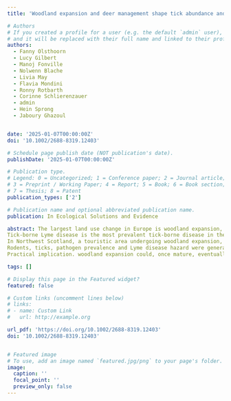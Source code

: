 ```yaml
---
title: 'Woodland expansion and deer management shape tick abundance and Lyme disease hazard'

# Authors
# If you created a profile for a user (e.g. the default `admin` user), write the username (folder name) here
# and it will be replaced with their full name and linked to their profile.
authors:
  - Fanny Olsthoorn
  - Lucy Gilbert
  - Manoj Fonville
  - Nolwenn Blache
  - Livia May
  - Flavia Mondini
  - Ronny Rotbarth
  - Corinne Schlierenzauer
  - admin
  - Hein Sprong
  - Jaboury Ghazoul


date: '2025-01-07T00:00:00Z'
doi: '10.1002/2688-8319.12403'

# Schedule page publish date (NOT publication's date).
publishDate: '2025-01-07T00:00:00Z'

# Publication type.
# Legend: 0 = Uncategorized; 1 = Conference paper; 2 = Journal article;
# 3 = Preprint / Working Paper; 4 = Report; 5 = Book; 6 = Book section;
# 7 = Thesis; 8 = Patent
publication_types: ['2']

# Publication name and optional abbreviated publication name.
publication: In Ecological Solutions and Evidence

abstract: The largest land use change in Europe is woodland expansion, through planting and natural regeneration. Unforeseen consequences of this could include changes in environmental hazards, such as exposure to parasites and pathogens.
Tick-borne Lyme disease is the most prevalent tick-borne disease in the northern hemisphere and is often associated with woodlands. Therefore, to inform the planning and management of expanding woodlands, we test how land covers that reflect different types and stages of the woodland expansion process, along with their deer management, impact tick densities and Lyme disease hazard (density of infected nymphs). We also test whether differences in rodent abundance play a mechanistic role in explaining differences in Lyme disease hazard.
In Northwest Scotland, a touristic area undergoing woodland expansion, we recorded deer management, rodent densities, *Ixodes ricinus* nymph densities, pathogen prevalence and Lyme disease hazard between open moorland, young pine and mature pine, and birch and spruce. These represent pre-, early and late stage woodland establishments, and the three woodland types in the region.
Rodents, ticks, pathogen prevalence and Lyme disease hazard were generally lowest in moorland and young pine and highest in mature woodland, especially birch, although variability was high. Deer management reduced tick densities and, marginally, Lyme disease hazard. There was insufficient evidence for rodents increasing Lyme disease hazard, but rodents augmented tick densities and the most abundant Lyme disease pathogen was that transmitted by rodents.
Practical implication. woodland expansion could, once mature, eventually lead to higher tick densities, pathogen prevalence and Lyme disease hazard. Importantly, an environmental solution could be to control deer populations.

tags: []

# Display this page in the Featured widget?
featured: false

# Custom links (uncomment lines below)
# links:
# - name: Custom Link
#   url: http://example.org

url_pdf: 'https://doi.org/10.1002/2688-8319.12403'
doi: '10.1002/2688-8319.12403'


# Featured image
# To use, add an image named `featured.jpg/png` to your page's folder.
image:
  caption: ''
  focal_point: ''
  preview_only: false
---
```


